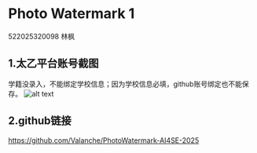 # Photo Watermark 1
522025320098 林枫
## 1.太乙平台账号截图
学籍没录入，不能绑定学校信息；因为学校信息必填，github账号绑定也不能保存。
![alt text](屏幕截图(885).png)
## 2.github链接
https://github.com/Valanche/PhotoWatermark-AI4SE-2025